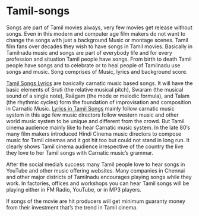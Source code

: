 # Tamil-songs

Songs are part of Tamil movies always, very few movies get release without songs. Even in this modern and computer age film makers do not want to change the songs with just a background Music or montage scenes. Tamil film fans over decades they wish to have songs in Tamil movies.  Basically in Tamilnadu music and songs are part of everybody life and for every profession and situation Tamil people have songs. From birth to death Tamil people have songs and to celebrate or to heal people of Tamilnadu use songs and music. Song comprises of Music, lyrics and background score. 

<a href="http://www.cinemapettai.com/category/tamil-songs-lyrics">Tamil Songs Lyrics</a> are basically carnatic music based songs. It will have the basic elements of Sruti (the relative musical pitch), Swaram (the musical sound of a single note), Raāgam (the mode or melodic formula), and Talam (the rhythmic cycles) form the foundation of improvisation and composition in Carnatic Music.  <a href="http://www.cinemapettai.com/category/tamil-songs-lyrics">Lyrics in Tamil Songs</a> mainly follow carnatic music system in this age few music directors follow western music and other world music system to be unique and different from the crowd. But Tamil cinema audience mainly like to hear Carnatic music system. In the late 80’s many film makers introduced Hindi Cinema music directors to compose music for Tamil cinemas and it got hit too but could not stand in long run. It clearly shows Tamil cinema audience irrespective of the country the live they love to her Tamil songs with Carnatic music’s grammar. 

After the social media’s success many Tamil people love to hear songs in YouTube and other music offering websites. Many companies in Chennai and other major districts of Tamilnadu encourages playing songs while they work. In factories, offices and workshops you can hear Tamil songs will be playing either in FM Radio, YouTube, or in MP3 players. 

If songs of the movie are hit producers will get minimum guaranty money from their investment that’s the trend in Tamil cinema.  

